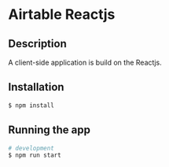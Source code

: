 # Airtable Reactjs

## Description

A client-side application is build on the Reactjs.

## Installation

```bash
$ npm install
```

## Running the app

```bash
# development
$ npm run start
```